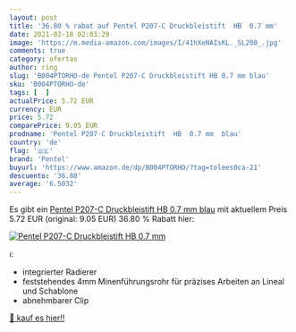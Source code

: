 ```yaml
---
layout: post
title: '36.80 % rabat auf Pentel P207-C Druckbleistift  HB  0.7 mm'
date: 2021-02-18 02:03:29
image: 'https://m.media-amazon.com/images/I/41hXeNAIsKL._SL200_.jpg'
comments: true
category: ofertas
author: ring
slug: 'B004PTORHO-de Pentel P207-C Druckbleistift HB 0.7 mm blau'
sku: 'B004PTORHO-de'
tags: [  ]
actualPrice: 5.72 EUR
currency: EUR
price: 5.72
comparePrice: 9.05 EUR
prodname: 'Pentel P207-C Druckbleistift  HB  0.7 mm  blau'
country: 'de'
flag: '🇩🇪'
brand: 'Pentel'
buyurl: 'https://www.amazon.de/dp/B004PTORHO/?tag=tolees0ca-21'
descuento: '36.80'
average: '6.5032'
---
```


Es gibt ein [Pentel P207-C Druckbleistift  HB  0.7 mm  blau](https://www.amazon.de/dp/B004PTORHO/?tag=tolees0ca-21) mit aktuellem Preis 5.72 EUR (original: 9.05 EUR) 36.80 % Rabatt hier:

[![Pentel P207-C Druckbleistift  HB  0.7 mm](https://m.media-amazon.com/images/I/41hXeNAIsKL._SL200_.jpg)](https://www.amazon.de/dp/B004PTORHO/?tag=tolees0ca-21)

ℹ️:

- integrierter Radierer
- feststehendes 4mm Minenführungsrohr für präzises Arbeiten an Lineal und Schablone
- abnehmbarer Clip

[🛒 kauf es hier!!](https://www.amazon.de/dp/B004PTORHO/?tag=tolees0ca-21)
